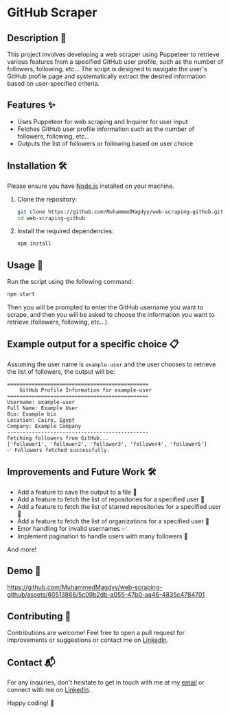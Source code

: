 # GitHub Scraper

## Description 📄

This project involves developing a web scraper using Puppeteer to retrieve various features from a specified GitHub user profile, such as the number of followers, following, etc... The script is designed to navigate the user's GitHub profile page and systematically extract the desired information based on user-specified criteria.

## Features ✨

- Uses Puppeteer for web scraping and Inquirer for user input
- Fetches GitHub user profile information such as the number of followers, following, etc...
- Outputs the list of followers or following based on user choice

## Installation 🛠️

Please ensure you have [Node.js](https://nodejs.org/en/download/) installed on your machine.

1. Clone the repository:

   ```sh
   git clone https://github.com/MuhammedMagdyy/web-scraping-github.git
   cd web-scraping-github
   ```

2. Install the required dependencies:

   ```sh
   npm install
   ```

## Usage 🚀

Run the script using the following command:

```sh
npm start
```

Then you will be prompted to enter the GitHub username you want to scrape, and then you will be asked to choose the information you want to retrieve (followers, following, etc...).

## Example output for a specific choice 📋

Assuming the user name is `example-user` and the user chooses to retrieve the list of followers, the output will be:

```
==============================================
    GitHub Profile Information for example-user
==============================================
Username: example-user
Full Name: Example User
Bio: Example bio
Location: Cairo, Egypt
Company: Example Company
----------------------------------------------
Fetching followers from GitHub...
['follower1', 'follower2', 'follower3', 'follower4', 'follower5']
✅ Followers fetched successfully.
```

## Improvements and Future Work 🛠️

- Add a feature to save the output to a file 🔄
- Add a feature to fetch the list of repositories for a specified user 🔄
- Add a feature to fetch the list of starred repositories for a specified user 🔄
- Add a feature to fetch the list of organizations for a specified user 🔄
- Error handling for invalid usernames ✅
- Implement pagination to handle users with many followers 🔄

And more!

## Demo 🎥

https://github.com/MuhammedMagdyy/web-scraping-github/assets/60513866/5c09b2db-a055-47b0-aa46-4835c4784701

## Contributing 🤝

Contributions are welcome! Feel free to open a pull request for improvements or suggestions or contact me on [LinkedIn](https://www.linkedin.com/in/muhammedmagdyy/).

## Contact 📬

For any inquiries, don't hesitate to get in touch with me at my [email](mailto:mohamedmagdy121@outlook.com) or connect with me on [LinkedIn](https://www.linkedin.com/in/muhammedmagdyy/).

Happy coding! :rocket:

